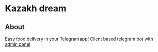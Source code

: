 # Kazakh dream

## About
Easy food delivery in your Telegram app! Client based telegram bot with [admin panel](https://github.com/daurensky/kazakh-dream).
